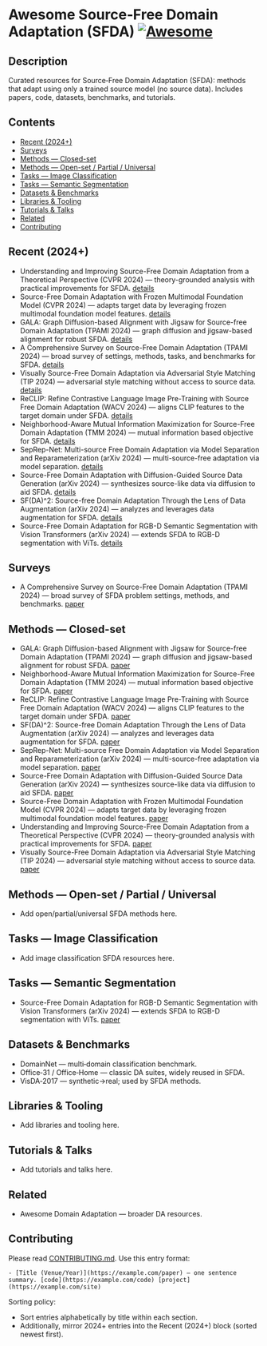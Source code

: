 # Awesome Source‑Free Domain Adaptation (SFDA) [![Awesome](https://awesome.re/badge.svg)](https://awesome.re)

## Description
Curated resources for Source‑Free Domain Adaptation (SFDA): methods that adapt using only a trained source model (no source data). Includes papers, code, datasets, benchmarks, and tutorials.
<!--lint disable awesome-github -->

## Contents
- [Recent (2024+)](#recent-2024)
- [Surveys](#surveys)
- [Methods — Closed-set](#methods--closed-set)
- [Methods — Open-set / Partial / Universal](#methods--open-set--partial--universal)
- [Tasks — Image Classification](#tasks--image-classification)
- [Tasks — Semantic Segmentation](#tasks--semantic-segmentation)
- [Datasets & Benchmarks](#datasets--benchmarks)
- [Libraries & Tooling](#libraries--tooling)
- [Tutorials & Talks](#tutorials--talks)
- [Related](#related)
- [Contributing](#contributing)

## Recent (2024+)
- Understanding and Improving Source-Free Domain Adaptation from a Theoretical Perspective (CVPR 2024) — theory-grounded analysis with practical improvements for SFDA. [details](#cvpr2024-theory-sfda)
- Source-Free Domain Adaptation with Frozen Multimodal Foundation Model (CVPR 2024) — adapts target data by leveraging frozen multimodal foundation model features. [details](#cvpr2024-frozen-mm)
- GALA: Graph Diffusion-based Alignment with Jigsaw for Source-free Domain Adaptation (TPAMI 2024) — graph diffusion and jigsaw-based alignment for robust SFDA. [details](#tpami2024-gala)
- A Comprehensive Survey on Source-Free Domain Adaptation (TPAMI 2024) — broad survey of settings, methods, tasks, and benchmarks for SFDA. [details](#tpami2024-survey-sfda)
- Visually Source-Free Domain Adaptation via Adversarial Style Matching (TIP 2024) — adversarial style matching without access to source data. [details](#tip2024-visually-sfda)
- ReCLIP: Refine Contrastive Language Image Pre-Training with Source Free Domain Adaptation (WACV 2024) — aligns CLIP features to the target domain under SFDA. [details](#wacv2024-reclip)
- Neighborhood-Aware Mutual Information Maximization for Source-Free Domain Adaptation (TMM 2024) — mutual information based objective for SFDA. [details](#tmm2024-nmi)
- SepRep-Net: Multi-source Free Domain Adaptation via Model Separation and Reparameterization (arXiv 2024) — multi-source-free adaptation via model separation. [details](#arxiv2024-seprep-net)
- Source-Free Domain Adaptation with Diffusion-Guided Source Data Generation (arXiv 2024) — synthesizes source-like data via diffusion to aid SFDA. [details](#arxiv2024-diffusion-guided)
- SF(DA)^2: Source-free Domain Adaptation Through the Lens of Data Augmentation (arXiv 2024) — analyzes and leverages data augmentation for SFDA. [details](#arxiv2024-sfda2-augmentation)
- Source-Free Domain Adaptation for RGB-D Semantic Segmentation with Vision Transformers (arXiv 2024) — extends SFDA to RGB-D segmentation with ViTs. [details](#arxiv2024-rgbd-vit)

## Surveys
- <a id="tpami2024-survey-sfda"></a> A Comprehensive Survey on Source-Free Domain Adaptation (TPAMI 2024) — broad survey of SFDA problem settings, methods, and benchmarks. [paper](https://doi.org/10.1109/tpami.2024.3370978)

## Methods — Closed-set
- <a id="tpami2024-gala"></a> GALA: Graph Diffusion-based Alignment with Jigsaw for Source-free Domain Adaptation (TPAMI 2024) — graph diffusion and jigsaw-based alignment for robust SFDA. [paper](https://doi.org/10.1109/tpami.2024.3416372)
- <a id="tmm2024-nmi"></a> Neighborhood-Aware Mutual Information Maximization for Source-Free Domain Adaptation (TMM 2024) — mutual information based objective for SFDA. [paper](https://doi.org/10.1109/tmm.2024.3394971)
- <a id="wacv2024-reclip"></a> ReCLIP: Refine Contrastive Language Image Pre-Training with Source Free Domain Adaptation (WACV 2024) — aligns CLIP features to the target domain under SFDA. [paper](https://doi.org/10.1109/wacv57701.2024.00297)
- <a id="arxiv2024-sfda2-augmentation"></a> SF(DA)^2: Source-free Domain Adaptation Through the Lens of Data Augmentation (arXiv 2024) — analyzes and leverages data augmentation for SFDA. [paper](https://arxiv.org/abs/2403.10834)
- <a id="arxiv2024-seprep-net"></a> SepRep-Net: Multi-source Free Domain Adaptation via Model Separation and Reparameterization (arXiv 2024) — multi-source-free adaptation via model separation. [paper](https://arxiv.org/abs/2402.08249)
- <a id="arxiv2024-diffusion-guided"></a> Source-Free Domain Adaptation with Diffusion-Guided Source Data Generation (arXiv 2024) — synthesizes source-like data via diffusion to aid SFDA. [paper](https://arxiv.org/abs/2402.04929)
- <a id="cvpr2024-frozen-mm"></a> Source-Free Domain Adaptation with Frozen Multimodal Foundation Model (CVPR 2024) — adapts target data by leveraging frozen multimodal foundation model features. [paper](https://doi.org/10.1109/cvpr52733.2024.02238)
- <a id="cvpr2024-theory-sfda"></a> Understanding and Improving Source-Free Domain Adaptation from a Theoretical Perspective (CVPR 2024) — theory-grounded analysis with practical improvements for SFDA. [paper](https://doi.org/10.1109/cvpr52733.2024.02694)
- <a id="tip2024-visually-sfda"></a> Visually Source-Free Domain Adaptation via Adversarial Style Matching (TIP 2024) — adversarial style matching without access to source data. [paper](https://doi.org/10.1109/tip.2024.3353539)

## Methods — Open-set / Partial / Universal
- Add open/partial/universal SFDA methods here.

## Tasks — Image Classification
- Add image classification SFDA resources here.

## Tasks — Semantic Segmentation
- <a id="arxiv2024-rgbd-vit"></a> Source-Free Domain Adaptation for RGB-D Semantic Segmentation with Vision Transformers (arXiv 2024) — extends SFDA to RGB-D segmentation with ViTs. [paper](https://arxiv.org/pdf/2305.14269)

## Datasets & Benchmarks
- DomainNet — multi‑domain classification benchmark.
- Office‑31 / Office‑Home — classic DA suites, widely reused in SFDA.
- VisDA‑2017 — synthetic→real; used by SFDA methods.

## Libraries & Tooling
- Add libraries and tooling here.

## Tutorials & Talks
- Add tutorials and talks here.

## Related
- Awesome Domain Adaptation — broader DA resources.

## Contributing
Please read [CONTRIBUTING.md](CONTRIBUTING.md). Use this entry format:

```
- [Title (Venue/Year)](https://example.com/paper) — one sentence summary. [code](https://example.com/code) [project](https://example.com/site)
```

Sorting policy:
- Sort entries alphabetically by title within each section.
- Additionally, mirror 2024+ entries into the Recent (2024+) block (sorted newest first).
